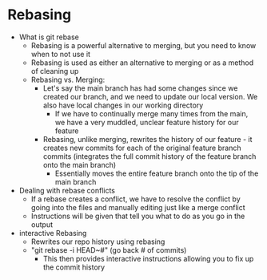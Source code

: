 # Rebasing
- What is git rebase
    * Rebasing is a powerful alternative to merging, but you need to know when to not use it
    * Rebasing is used as either an alternative to merging or as a method of cleaning up
    * Rebasing vs. Merging:
        - Let's say the main branch has had some changes since we created our branch, and we need to update our local version. We also have local changes in our working directory
            * If we have to continually merge many times from the main, we have a very muddled, unclear feature history for our feature
        - Rebasing, unlike merging, rewrites the history of our feature - it creates new commits for each of the original feature branch commits (integrates the full commit history of the feature branch onto the main branch)
            * Essentially moves the entire feature branch onto the tip of the main branch
- Dealing with rebase conflicts
    * If a rebase creates a conflict, we have to resolve the conflict by going into the files and manually editing just like a merge conflict
    * Instructions will be given that tell you what to do as you go in the output
- interactive Rebasing
    * Rewrites our repo history using rebasing
    * "git rebase -i HEAD~#" (go back # of commits)
        * This then provides interactive instructions allowing you to fix up the commit history    
